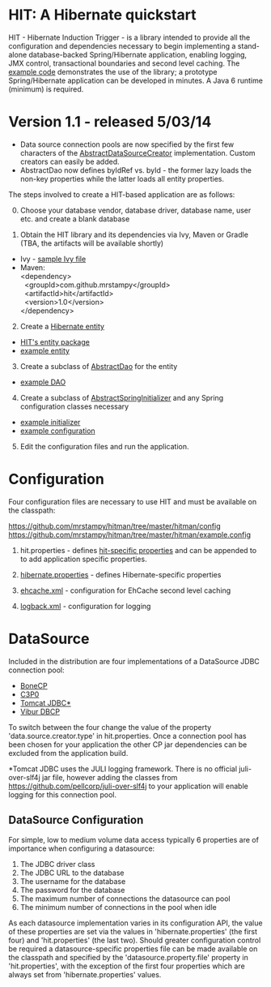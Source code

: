 # HIT: A Hibernate quickstart

HIT - Hibernate Induction Trigger - is a library intended to provide all the configuration and dependencies necessary to begin implementing a stand-alone database-backed Spring/Hibernate application, enabling logging, JMX control, transactional boundaries and second level caching. The [example code](https://github.com/mrstampy/hitman/tree/master/hitman/example/com/github/mrstampy/hit/example) demonstrates the use of the library; a prototype Spring/Hibernate application can be developed in minutes. A Java 6 runtime (minimum) is required.

# Version 1.1 - released 5/03/14

- Data source connection pools are now specified by the first few characters of the [AbstractDataSourceCreator](https://github.com/mrstampy/hitman/blob/master/hitman/src/com/github/mrstampy/hit/spring/config/datasource/AbstractDataSourceCreator.java) implementation.  Custom creators can easily be added.
- AbstractDao now defines byIdRef vs. byId - the former lazy loads the non-key properties while the latter loads all entity properties.

The steps involved to create a HIT-based application are as follows:

0. Choose your database vendor, database driver, database name, user etc. and create a blank database

1. Obtain the HIT library and its dependencies via Ivy, Maven or Gradle (TBA, the artifacts will be available shortly)
  * Ivy - [sample Ivy file](https://github.com/mrstampy/hitman/tree/master/hitman/ivy-hit-usage.xml)
  * Maven:<br>
           &lt;dependency&gt;<br>
               &nbsp;&nbsp;&lt;groupId&gt;com.github.mrstampy&lt;/groupId&gt;<br>
               &nbsp;&nbsp;&lt;artifactId&gt;hit&lt;/artifactId&gt;<br>
               &nbsp;&nbsp;&lt;version&gt;1.0&lt;/version&gt;<br>
           &lt;/dependency&gt;

2. Create a [Hibernate entity](http://docs.jboss.org/hibernate/orm/4.2/manual/en-US/html/ch05.html)
  * [HIT's entity package](https://github.com/mrstampy/hitman/tree/master/hitman/src/com/github/mrstampy/hit/entity)
  * [example entity](https://github.com/mrstampy/hitman/blob/master/hitman/example/com/github/mrstampy/hit/example/Hit.java)
  
3. Create a subclass of [AbstractDao](https://github.com/mrstampy/hitman/blob/master/hitman/src/com/github/mrstampy/hit/dao/AbstractDao.java) for the entity
  * [example DAO](https://github.com/mrstampy/hitman/blob/master/hitman/example/com/github/mrstampy/hit/example/HitDao.java)
  
4. Create a subclass of [AbstractSpringInitializer](https://github.com/mrstampy/hitman/blob/master/hitman/src/com/github/mrstampy/hit/spring/config/AbstractSpringInitializer.java) and any Spring configuration classes necessary
  * [example initializer](https://github.com/mrstampy/hitman/blob/master/hitman/example/com/github/mrstampy/hit/example/HitInitializer.java)
  * [example configuration](https://github.com/mrstampy/hitman/blob/master/hitman/example/com/github/mrstampy/hit/example/HitConfiguration.java)
  
5. Edit the configuration files and run the application.

# Configuration

Four configuration files are necessary to use HIT and must be available on the classpath:

https://github.com/mrstampy/hitman/tree/master/hitman/config
https://github.com/mrstampy/hitman/tree/master/hitman/example.config

1. hit.properties - defines [hit-specific properties](https://github.com/mrstampy/hitman/blob/master/hitman/src/com/github/mrstampy/hit/spring/config/PropertiesConfiguration.java) and can be appended to to add application specific properties.

2. [hibernate.properties](http://docs.jboss.org/hibernate/orm/4.2/manual/en-US/html/ch03.html) - defines Hibernate-specific properties
  
3. [ehcache.xml](http://ehcache.org/documentation/configuration/index ) - configuration for EhCache second level caching
  
4. [logback.xml](http://logback.qos.ch/manual/configuration.html) - configuration for logging

# DataSource

Included in the distribution are four implementations of a DataSource JDBC connection pool:

* [BoneCP](http://jolbox.com/)
* [C3P0](http://www.mchange.com/projects/c3p0/)
* [Tomcat JDBC*](https://people.apache.org/~fhanik/jdbc-pool/jdbc-pool.html)
* [Vibur DBCP](https://code.google.com/p/vibur-dbcp/)

To switch between the four change the value of the property 'data.source.creator.type' in hit.properties. Once a connection pool has been chosen for your application the other CP jar dependencies can be excluded from the application build.
 
*Tomcat JDBC uses the JULI logging framework.  There is no official juli-over-slf4j jar file, however adding the classes from https://github.com/pellcorp/juli-over-slf4j to your application will enable logging for this connection pool.

## DataSource Configuration

For simple, low to medium volume data access typically 6 properties are of importance when configuring a datasource:

1. The JDBC driver class
2. The JDBC URL to the database
3. The username for the database
4. The password for the database
5. The maximum number of connections the datasource can pool
6. The minimum number of connections in the pool when idle

As each datasource implementation varies in its configuration API, the value of these properties are set via the values in 'hibernate.properties' (the first four) and 'hit.properties' (the last two). Should greater configuration control be required a datasource-specific properties file can be made available on the classpath and specified by the 'datasource.property.file' property in 'hit.properties', with the exception of the first four properties which are always set from 'hibernate.properties' values.
